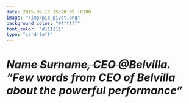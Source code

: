 ```yaml
---
date: 2015-09-17 15:20:09 +0200
image: "/img/pic_pivot.png"
background_color: "#ffffff"
font_color: "#111111"
type: "card-left"
---
```

# *~~Name Surname, CEO @Belvilla~~. “Few words from CEO of Belvilla about the powerful performance”*
